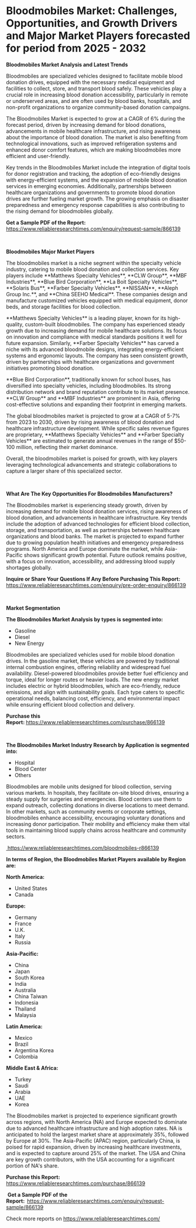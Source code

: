 <p><h1>Bloodmobiles Market: Challenges, Opportunities, and Growth Drivers and Major Market Players forecasted for period from 2025 - 2032</h1></p><p><strong>Bloodmobiles Market Analysis and Latest Trends</strong></p>
<p><p>Bloodmobiles are specialized vehicles designed to facilitate mobile blood donation drives, equipped with the necessary medical equipment and facilities to collect, store, and transport blood safely. These vehicles play a crucial role in increasing blood donation accessibility, particularly in remote or underserved areas, and are often used by blood banks, hospitals, and non-profit organizations to organize community-based donation campaigns.</p><p>The Bloodmobiles Market is expected to grow at a CAGR of 6% during the forecast period, driven by increasing demand for blood donations, advancements in mobile healthcare infrastructure, and rising awareness about the importance of blood donation. The market is also benefiting from technological innovations, such as improved refrigeration systems and enhanced donor comfort features, which are making bloodmobiles more efficient and user-friendly.</p><p>Key trends in the Bloodmobiles Market include the integration of digital tools for donor registration and tracking, the adoption of eco-friendly designs with energy-efficient systems, and the expansion of mobile blood donation services in emerging economies. Additionally, partnerships between healthcare organizations and governments to promote blood donation drives are further fueling market growth. The growing emphasis on disaster preparedness and emergency response capabilities is also contributing to the rising demand for bloodmobiles globally.</p></p>
<p><strong>Get a Sample PDF of the Report:&nbsp;</strong> <a href="https://www.reliableresearchtimes.com/enquiry/request-sample/866139?utm_campaign=1933&utm_medium=2&utm_source=Github&utm_content=ia&utm_term=23012025&utm_id=bloodmobiles">https://www.reliableresearchtimes.com/enquiry/request-sample/866139</a></p>
<p>&nbsp;</p>
<p><strong>Bloodmobiles Major Market Players</strong></p>
<p><p>The bloodmobiles market is a niche segment within the specialty vehicle industry, catering to mobile blood donation and collection services. Key players include **Matthews Specialty Vehicles**, **CLW Group**, **MBF Industries**, **Blue Bird Corporation**, **La Boit Specialty Vehicles**, **Solaris Bus**, **Farber Specialty Vehicles**, **NISSAN**, **Aleph Group Inc.**, and **China SEEHO Medical**. These companies design and manufacture customized vehicles equipped with medical equipment, donor beds, and storage facilities for blood collection.</p><p>**Matthews Specialty Vehicles** is a leading player, known for its high-quality, custom-built bloodmobiles. The company has experienced steady growth due to increasing demand for mobile healthcare solutions. Its focus on innovation and compliance with medical standards positions it well for future expansion. Similarly, **Farber Specialty Vehicles** has carved a niche with its advanced bloodmobile designs, integrating energy-efficient systems and ergonomic layouts. The company has seen consistent growth, driven by partnerships with healthcare organizations and government initiatives promoting blood donation.</p><p>**Blue Bird Corporation**, traditionally known for school buses, has diversified into specialty vehicles, including bloodmobiles. Its strong distribution network and brand reputation contribute to its market presence. **CLW Group** and **MBF Industries** are prominent in Asia, offering cost-effective solutions and expanding their footprint in emerging markets.</p><p>The global bloodmobiles market is projected to grow at a CAGR of 5-7% from 2023 to 2030, driven by rising awareness of blood donation and healthcare infrastructure development. While specific sales revenue figures are proprietary, **Matthews Specialty Vehicles** and **Farber Specialty Vehicles** are estimated to generate annual revenues in the range of $50-100 million, reflecting their market dominance.</p><p>Overall, the bloodmobiles market is poised for growth, with key players leveraging technological advancements and strategic collaborations to capture a larger share of this specialized sector.</p></p>
<p>&nbsp;</p>
<p><strong>What Are The Key Opportunities For Bloodmobiles Manufacturers?</strong></p>
<p><p>The Bloodmobiles market is experiencing steady growth, driven by increasing demand for mobile blood donation services, rising awareness of blood donation, and advancements in healthcare infrastructure. Key trends include the adoption of advanced technologies for efficient blood collection, storage, and transportation, as well as partnerships between healthcare organizations and blood banks. The market is projected to expand further due to growing population health initiatives and emergency preparedness programs. North America and Europe dominate the market, while Asia-Pacific shows significant growth potential. Future outlook remains positive, with a focus on innovation, accessibility, and addressing blood supply shortages globally.</p></p>
<p><strong>Inquire or Share Your Questions If Any Before Purchasing This Report:</strong> <a href="https://www.reliableresearchtimes.com/enquiry/pre-order-enquiry/866139?utm_campaign=1933&utm_medium=2&utm_source=Github&utm_content=ia&utm_term=23012025&utm_id=bloodmobiles">https://www.reliableresearchtimes.com/enquiry/pre-order-enquiry/866139</a></p>
<p>&nbsp;</p>
<p><strong>Market Segmentation</strong></p>
<p><strong>The Bloodmobiles Market Analysis by types is segmented into:</strong></p>
<p><ul><li>Gasoline</li><li>Diesel</li><li>New Energy</li></ul></p>
<p><p>Bloodmobiles are specialized vehicles used for mobile blood donation drives. In the gasoline market, these vehicles are powered by traditional internal combustion engines, offering reliability and widespread fuel availability. Diesel-powered bloodmobiles provide better fuel efficiency and torque, ideal for longer routes or heavier loads. The new energy market includes electric or hybrid bloodmobiles, which are eco-friendly, reduce emissions, and align with sustainability goals. Each type caters to specific operational needs, balancing cost, efficiency, and environmental impact while ensuring efficient blood collection and delivery.</p></p>
<p><strong>Purchase this Report:&nbsp;</strong><a href="https://www.reliableresearchtimes.com/purchase/866139?utm_campaign=1933&utm_medium=2&utm_source=Github&utm_content=ia&utm_term=23012025&utm_id=bloodmobiles">https://www.reliableresearchtimes.com/purchase/866139</a></p>
<p>&nbsp;</p>
<p><strong>The Bloodmobiles Market Industry Research by Application is segmented into:</strong></p>
<p><ul><li>Hospital</li><li>Blood Center</li><li>Others</li></ul></p>
<p><p>Bloodmobiles are mobile units designed for blood collection, serving various markets. In hospitals, they facilitate on-site blood drives, ensuring a steady supply for surgeries and emergencies. Blood centers use them to expand outreach, collecting donations in diverse locations to meet demand. In other markets, such as community events or corporate settings, bloodmobiles enhance accessibility, encouraging voluntary donations and increasing donor participation. Their mobility and efficiency make them vital tools in maintaining blood supply chains across healthcare and community sectors.</p></p>
<p><a href="https://www.reliableresearchtimes.com/bloodmobiles-r866139?utm_campaign=1933&utm_medium=2&utm_source=Github&utm_content=ia&utm_term=23012025&utm_id=bloodmobiles">&nbsp;https://www.reliableresearchtimes.com/bloodmobiles-r866139</a></p>
<p><strong>In terms of Region, the Bloodmobiles Market Players available by Region are:</strong></p>
<p>
    <p> <strong> North America: </strong>
        <ul>
            <li>United States</li>
            <li>Canada</li>
        </ul>
        </p> 
    <p> <strong> Europe: </strong>
        <ul>
            <li>Germany</li>
            <li>France</li>
            <li>U.K.</li>
            <li>Italy</li>
            <li>Russia</li>
        </ul>
        </p> 
    <p> <strong> Asia-Pacific: </strong>
        <ul>
            <li>China</li>
            <li>Japan</li>
            <li>South Korea</li>
            <li>India</li>
            <li>Australia</li>
            <li>China Taiwan</li>
            <li>Indonesia</li>
            <li>Thailand</li>
            <li>Malaysia</li>
        </ul>
        </p> 
    <p> <strong> Latin America: </strong>
        <ul>
            <li>Mexico</li>
            <li>Brazil</li>
            <li>Argentina Korea</li>
            <li>Colombia</li>
        </ul>
        </p> 
    <p> <strong> Middle East & Africa: </strong>
        <ul>
            <li>Turkey</li>
            <li>Saudi</li>
            <li>Arabia</li>
            <li>UAE</li>
            <li>Korea</li>
        </ul>
    </p>
    </p>
<p><p>The Bloodmobiles market is projected to experience significant growth across regions, with North America (NA) and Europe expected to dominate due to advanced healthcare infrastructure and high adoption rates. NA is anticipated to hold the largest market share at approximately 35%, followed by Europe at 30%. The Asia-Pacific (APAC) region, particularly China, is poised for rapid expansion, driven by increasing healthcare investments, and is expected to capture around 25% of the market. The USA and China are key growth contributors, with the USA accounting for a significant portion of NA's share.</p></p>
<p><strong>Purchase this Report: </strong><a href="https://www.reliableresearchtimes.com/purchase/866139?utm_campaign=1933&utm_medium=2&utm_source=Github&utm_content=ia&utm_term=23012025&utm_id=bloodmobiles">https://www.reliableresearchtimes.com/purchase/866139</a></p>
<p>&nbsp;<strong>Get a Sample PDF of the Report:&nbsp;&nbsp;</strong><a href="https://www.reliableresearchtimes.com/enquiry/request-sample/866139?utm_campaign=1933&utm_medium=2&utm_source=Github&utm_content=ia&utm_term=23012025&utm_id=bloodmobiles">https://www.reliableresearchtimes.com/enquiry/request-sample/866139</a></p>
<p><strong></strong></p>
<p>Check more reports on <a href="https://www.reliableresearchtimes.com/?utm_campaign=1933&utm_medium=2&utm_source=Github&utm_content=ia&utm_term=23012025&utm_id=bloodmobiles">https://www.reliableresearchtimes.com/</a></p>